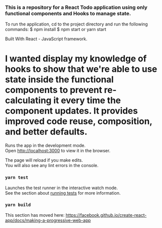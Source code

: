### This is a repository for a React Todo application using only functional components and Hooks to manage state. 

To run the application, cd to the project directory and run the following commands:
$ npm install
$ npm start or yarn start

Built With
React - JavaScript framework.

# I wanted display my knowledge of hooks to show that we're able to use state inside the functional components to prevent re-calculating it every time the component updates. It provides improved code reuse, composition, and better defaults.

Runs the app in the development mode.<br />
Open [http://localhost:3000](http://localhost:3000) to view it in the browser.

The page will reload if you make edits.<br />
You will also see any lint errors in the console.

### `yarn test`

Launches the test runner in the interactive watch mode.<br />
See the section about [running tests](https://facebook.github.io/create-react-app/docs/running-tests) for more information.

### `yarn build`



This section has moved here: https://facebook.github.io/create-react-app/docs/making-a-progressive-web-app
